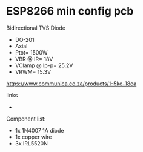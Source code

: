 # ESP8266 min config pcb

Bidirectional TVS Diode 
- DO-201 
- Axial 
- Ptot= 1500W
- VBR @ IR= 18V
- VClamp @ Ip-p= 25.2V 
- VRWM= 15.3V

https://www.communica.co.za/products/1-5ke-18ca

links
- []()


Component list:
- 1x 1N4007 1A diode
- 1x copper wire
- 3x IRL5520N